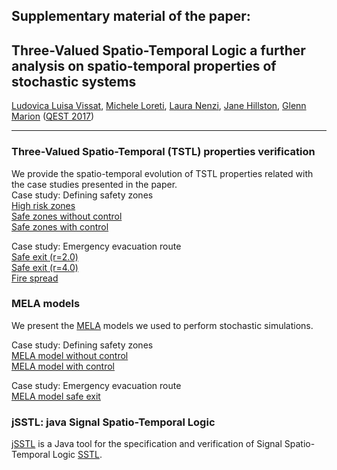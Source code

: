 
## Supplementary material of the paper: <br />
## Three-Valued Spatio-Temporal Logic a further analysis on spatio-temporal properties of stochastic systems <br />
[Ludovica Luisa Vissat](http://homepages.inf.ed.ac.uk/s1372511/), [Michele Loreti](http://www.micheleloreti.com/), [Laura Nenzi](https://www.imtlucca.it/laura.nenzi), [Jane Hillston](	http://homepages.inf.ed.ac.uk/jeh), [Glenn Marion](	http://www.bioss.ac.uk/people/glenn.html) ([QEST 2017](http://www.qest.org/qest2017/))

---
### Three-Valued Spatio-Temporal (TSTL) properties verification
We provide the spatio-temporal evolution of TSTL properties related with the case studies presented in the paper. <br />
Case study: Defining safety zones<br />
[High risk zones](https://drive.google.com/open?id=0B6Jk3sy4LnqwODNLYXR3b3p5aHc)  <br /> 
[Safe zones without control](https://drive.google.com/open?id=0B6Jk3sy4LnqwM3dUV0NBLU1XLXc)   <br />
[Safe zones with control](https://drive.google.com/open?id=0B6Jk3sy4LnqwLWFSZ21fYk1RdTg)<br />

Case study: Emergency evacuation route<br />
[Safe exit (r=2.0)](https://drive.google.com/open?id=0B6Jk3sy4LnqwM3RsOTI4QndHaDg)  <br />
[Safe exit (r=4.0)](https://drive.google.com/open?id=0B6Jk3sy4LnqwZ254NFF3d1U2VTg)  <br />
[Fire spread](https://drive.google.com/open?id=0B6Jk3sy4LnqwMnppWEc2YjJaeEU)  <br />

### MELA models
We present the [MELA](https://arxiv.org/abs/1610.08171) models we used to perform stochastic simulations.<br />

Case study: Defining safety zones <br />
[MELA model without control](https://ludovicalv.github.io/MELA1/)<br />
[MELA model with control](https://ludovicalv.github.io/MELA1C/)<br />

Case study: Emergency evacuation route<br />
[MELA model safe exit](https://ludovicalv.github.io/MELA2/)<br />

### jSSTL: java Signal Spatio-Temporal Logic
[jSSTL](http://quanticol.sourceforge.net/?page_id=90) is a Java tool for the specification and verification of Signal Spatio-Temporal Logic [SSTL](https://link.springer.com/chapter/10.1007/978-3-319-23820-3_2).

